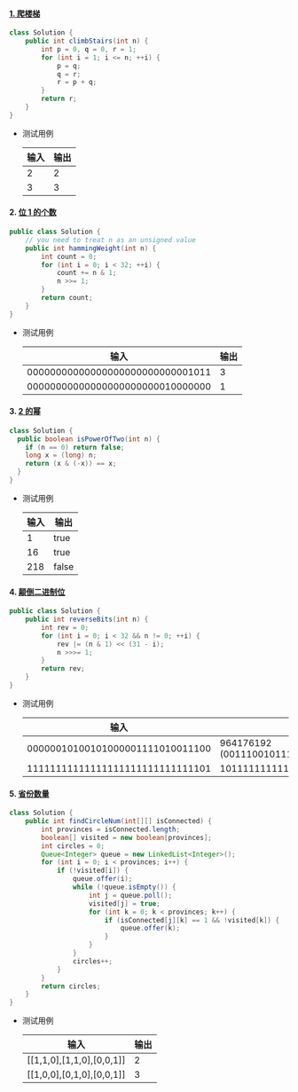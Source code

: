 #### [1. 爬楼梯](https://leetcode-cn.com/problems/climbing-stairs/)

```java
class Solution {
    public int climbStairs(int n) {
        int p = 0, q = 0, r = 1;
        for (int i = 1; i <= n; ++i) {
            p = q; 
            q = r; 
            r = p + q;
        }
        return r;
    }
}
```



- 测试用例

  | 输入 | 输出 |
  | ---- | ---- |
  | 2    | 2    |
  | 3    | 3    |



#### 2. [位 1 的个数](https://leetcode-cn.com/problems/number-of-1-bits/)

```java
public class Solution {
    // you need to treat n as an unsigned value
    public int hammingWeight(int n) {
        int count = 0;
        for (int i = 0; i < 32; ++i) {
            count += n & 1;
            n >>= 1;
        }
        return count;
    }
}
```



- 测试用例

  | 输入                             | 输出 |
  | -------------------------------- | ---- |
  | 00000000000000000000000000001011 | 3    |
  | 00000000000000000000000010000000 | 1    |



#### 3. [2 的幂](https://leetcode-cn.com/problems/power-of-two/)

```java
class Solution {
  public boolean isPowerOfTwo(int n) {
    if (n == 0) return false;
    long x = (long) n;
    return (x & (-x)) == x;
  }
}
```

- 测试用例

  | 输入 | 输出  |
  | ---- | ----- |
  | 1    | true  |
  | 16   | true  |
  | 218  | false |

  

#### 4. [颠倒二进制位](https://leetcode-cn.com/problems/reverse-bits/)

```java
public class Solution {
    public int reverseBits(int n) {
        int rev = 0;
        for (int i = 0; i < 32 && n != 0; ++i) {
            rev |= (n & 1) << (31 - i);
            n >>>= 1;
        }
        return rev;
    }
}
```

- 测试用例

  | 输入                             | 输出                                         |
  | -------------------------------- | -------------------------------------------- |
  | 00000010100101000001111010011100 | 964176192 (00111001011110000010100101000000) |
  | 11111111111111111111111111111101 | 10111111111111111111111111111111             |

  

#### 5. [省份数量](https://leetcode-cn.com/problems/number-of-provinces/)

```java
class Solution {
    public int findCircleNum(int[][] isConnected) {
        int provinces = isConnected.length;
        boolean[] visited = new boolean[provinces];
        int circles = 0;
        Queue<Integer> queue = new LinkedList<Integer>();
        for (int i = 0; i < provinces; i++) {
            if (!visited[i]) {
                queue.offer(i);
                while (!queue.isEmpty()) {
                    int j = queue.poll();
                    visited[j] = true;
                    for (int k = 0; k < provinces; k++) {
                        if (isConnected[j][k] == 1 && !visited[k]) {
                            queue.offer(k);
                        }
                    }
                }
                circles++;
            }
        }
        return circles;
    }
}
```

- 测试用例

  | 输入                      | 输出 |
  | ------------------------- | ---- |
  | [[1,1,0],[1,1,0],[0,0,1]] | 2    |
  | [[1,0,0],[0,1,0],[0,0,1]] | 3    |

  